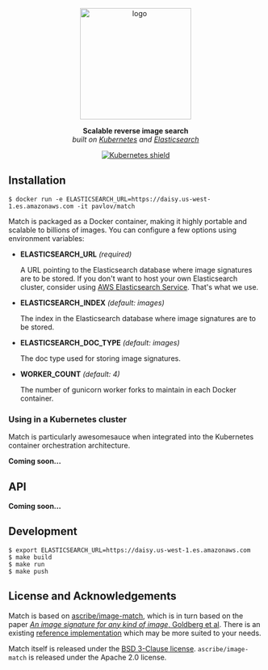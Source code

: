 <p align="center"><img src="https://raw.githubusercontent.com/pavlovml/match/master/resources/logo.png" alt="logo" width="220" /></p>

<p align="center"><strong>Scalable reverse image search</strong><br /><em>built on <a href="http://kubernetes.io/">Kubernetes</a> and <a href="https://www.elastic.co/">Elasticsearch</a></em></p>

<p align="center"><a href="http://kubernetes.io"><img src="https://img.shields.io/badge/kubernetes-ready-brightgreen.svg?style=flat" alt="Kubernetes shield" /></a></p>

## Installation

    $ docker run -e ELASTICSEARCH_URL=https://daisy.us-west-1.es.amazonaws.com -it pavlov/match

Match is packaged as a Docker container, making it highly portable and scalable to billions of images. You can configure a few options using environment variables:

* **ELASTICSEARCH_URL** *(required)*

  A URL pointing to the Elasticsearch database where image signatures are to be stored. If you don't want to host your own Elasticsearch cluster, consider using [AWS Elasticsearch Service](https://aws.amazon.com/elasticsearch-service/). That's what we use.

* **ELASTICSEARCH_INDEX** *(default: images)*
 
  The index in the Elasticsearch database where image signatures are to be stored.

* **ELASTICSEARCH_DOC_TYPE** *(default: images)*

  The doc type used for storing image signatures.

* **WORKER_COUNT** *(default: 4)*

  The number of gunicorn worker forks to maintain in each Docker container.

### Using in a Kubernetes cluster

Match is particularly awesomesauce when integrated into the Kubernetes container orchestration architecture.

**Coming soon...**

## API

**Coming soon...**

## Development

    $ export ELASTICSEARCH_URL=https://daisy.us-west-1.es.amazonaws.com
    $ make build
    $ make run
    $ make push

## License and Acknowledgements

Match is based on [ascribe/image-match](https://github.com/ascribe/image-match), which is in turn based on the paper [_An image signature for any kind of image_, Goldberg et al](http://www.cs.cmu.edu/~hcwong/Pdfs/icip02.ps). There is an existing [reference implementation](https://www.pureftpd.org/project/libpuzzle) which may be more suited to your needs.

Match itself is released under the [BSD 3-Clause license](https://github.com/pavlovml/match/blob/master/LICENSE). `ascribe/image-match` is released under the Apache 2.0 license.
